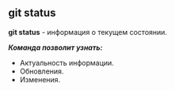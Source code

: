 ## git status

**git status** - информация о текущем состоянии.

***Команда позволит узнать:***
* Актуальность информации.
* Обновления.
* Изменения.
